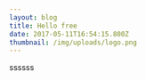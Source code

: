 ```yaml
---
layout: blog
title: Hello free
date: 2017-05-11T16:54:15.800Z
thumbnail: /img/uploads/logo.png
---
```

ssssss
